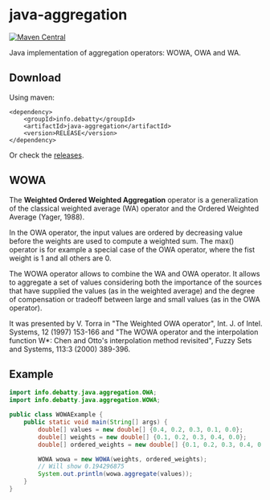 # java-aggregation

[![Maven Central](https://maven-badges.herokuapp.com/maven-central/info.debatty/java-aggregation/badge.svg)](https://maven-badges.herokuapp.com/maven-central/info.debatty/java-aggregation)

Java implementation of aggregation operators: WOWA, OWA and WA.

## Download
Using maven:
```
<dependency>
    <groupId>info.debatty</groupId>
    <artifactId>java-aggregation</artifactId>
    <version>RELEASE</version>
</dependency>
```

Or check the [releases](https://github.com/tdebatty/java-aggregation/releases).

## WOWA

The **Weighted Ordered Weighted Aggregation** operator is a generalization of the classical weighted average (WA) operator and the Ordered Weighted Average (Yager, 1988).

In the OWA operator, the input values are ordered by decreasing value before the weights are used to compute a weighted sum. The max() operator is for example a special case of the OWA operator, where the fist weight is 1 and all others are 0.

The WOWA operator allows to combine the WA and OWA operator. It allows to aggregate a set of values considering both the importance of the sources that have supplied the values (as in the weighted average) and the degree of compensation or tradeoff between large and small values (as in the OWA operator).

It was presented by V. Torra in "The Weighted OWA operator", Int. J. of Intel. Systems, 12 (1997) 153-166 and "The WOWA operator and the interpolation function W*: Chen and Otto's interpolation method revisited", Fuzzy Sets and Systems, 113:3 (2000) 389-396.


## Example

```java
import info.debatty.java.aggregation.OWA;
import info.debatty.java.aggregation.WOWA;

public class WOWAExample {
    public static void main(String[] args) {
        double[] values = new double[] {0.4, 0.2, 0.3, 0.1, 0.0};
        double[] weights = new double[] {0.1, 0.2, 0.3, 0.4, 0.0};
        double[] ordered_weights = new double[] {0.1, 0.2, 0.3, 0.4, 0.0};

        WOWA wowa = new WOWA(weights, ordered_weights);
        // Will show 0.194296875
        System.out.println(wowa.aggregate(values));
    }
}
```